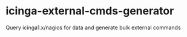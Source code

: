# icinga-external-cmds-generator

Query icinga1.x/nagios for data and generate bulk external commands
